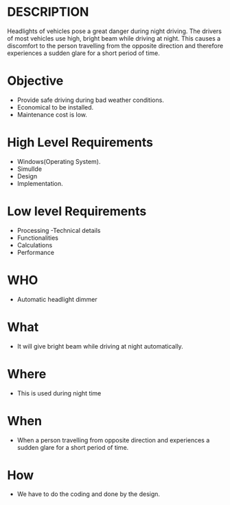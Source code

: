 # DESCRIPTION
Headlights of vehicles pose a great danger during night driving. The drivers of most vehicles use high, bright beam while driving at night. This causes a discomfort to the person travelling from the opposite direction and therefore experiences a sudden glare for a short period of time.

# Objective
- Provide safe driving during bad weather conditions.
- Economical to be installed.
- Maintenance cost is low.

# High Level Requirements
- Windows(Operating System).
- SimulIde
- Design
- Implementation.
# Low level Requirements
- Processing
-Technical details
- Functionalities
- Calculations
- Performance

# WHO
- Automatic headlight dimmer
# What
- It will give bright beam while driving at night automatically.
# Where
- This is used during night time
# When
- When a person travelling from opposite direction and experiences a sudden glare for a short period of time.
# How
- We have to do the coding and done by the design.





